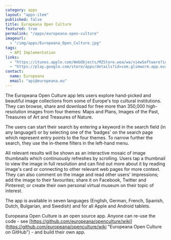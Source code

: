 ```yaml
---
category: apps
layout: "apps-item"
published: false
title: Europeana Open Culture
featured: true
permalink: "/apps/europeana-open-culture"
imageurl: 
  - "/img/apps/Europeana_Open_Culture.jpg"
tags: 
  - API Implementation
links: 
  - "https://itunes.apple.com/WebObjects/MZStore.woa/wa/viewSoftware?id=646414251&mt=8"
  - "https://play.google.com/store/apps/details?id=com.glimworm.app.europeana&hl=en"
contact: 
  name: Europeana
  email: "api@europeana.eu"
---
```


The Europeana Open Culture app lets users explore hand-picked and beautiful image collections from some of Europe's top cultural institutions. They can browse, share and download for free more than 350,000 high-resolution images from four themes: Maps and Plans, Images of the Past, Treasures of Art and Treasures of Nature.

The users can start their search by entering a keyword in the search field (in any language!) or by selecting one of the 'badges' on the search page which represent entry points to the four themes. To narrow further the search, they use the in-theme filters in the left-hand menu.

All relevant results will be shown as an interactive mosaic of image thumbnails which continuously refreshes by scrolling. Users tap a thumbnail to view the image in full resolution and can find out more about it by reading image's card or connecting to other relevant web pages for more context. They can also comment on the image and read other users' impressions; add the image to their favourites; share it on Facebook, Twitter and Pinterest; or create their own personal virtual museum on their topic of interest.

The app is available in seven languages (English, German, French, Spanish, Dutch, Bulgarian, and Swedish) and for all Apple and Android tablets.

Europeana Open Culture is an open source app. Anyone can re-use the code - see [https://github.com/europeana/openculture/wiki] (https://github.com/europeana/openculture/wiki "Europeana Open Culture on GitHub") - and build their own app.

